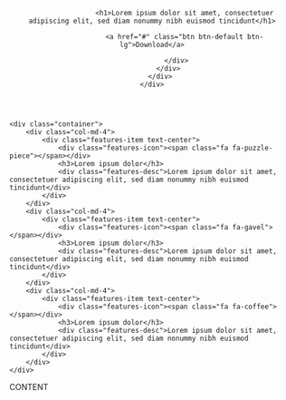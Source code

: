 <!-- HEADER -->
<header class="homepage">
	<div class="container">
		<div class="row">
			<div class="col-md-6">
				<div class="jumbo-lead">

					<h1>Lorem ipsum dolor sit amet, consectetuer adipiscing elit, sed diam nonummy nibh euismod tincidunt</h1>

					<a href="#" class="btn btn-default btn-lg">Download</a>

				</div>
			</div>
		</div>
	</div>
</header>
<!-- END: HEADER -->


<div class="features">

	<div class="container">
		<div class="col-md-4">
			<div class="features-item text-center">
				<div class="features-icon"><span class="fa fa-puzzle-piece"></span></div>
				<h3>Lorem ipsum dolor</h3>
				<div class="features-desc">Lorem ipsum dolor sit amet, consectetuer adipiscing elit, sed diam nonummy nibh euismod tincidunt</div>
			</div>
		</div>
		<div class="col-md-4">
			<div class="features-item text-center">
				<div class="features-icon"><span class="fa fa-gavel"></span></div>
				<h3>Lorem ipsum dolor</h3>
				<div class="features-desc">Lorem ipsum dolor sit amet, consectetuer adipiscing elit, sed diam nonummy nibh euismod tincidunt</div>
			</div>
		</div>
		<div class="col-md-4">
			<div class="features-item text-center">
				<div class="features-icon"><span class="fa fa-coffee"></span></div>
				<h3>Lorem ipsum dolor</h3>
				<div class="features-desc">Lorem ipsum dolor sit amet, consectetuer adipiscing elit, sed diam nonummy nibh euismod tincidunt</div>
			</div>
		</div>
	</div>

</div>




<!-- CONTACT -->
<div class="contact-wrapper" id="contact">
	CONTENT
</div>
<!-- END: CONTACT -->